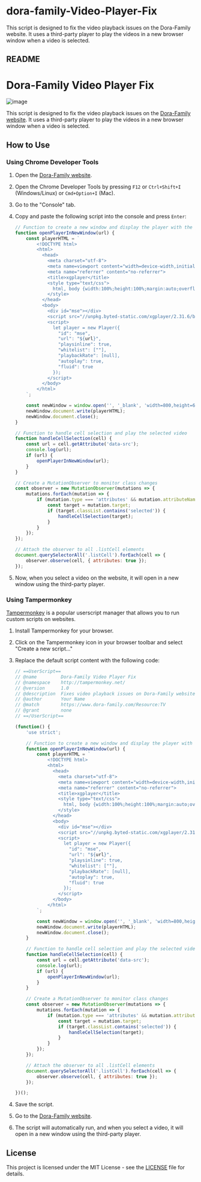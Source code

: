 # dora-family-Video-Player-Fix
This script is designed to fix the video playback issues on the Dora-Family website. It uses a third-party player to play the videos in a new browser window when a video is selected.
## README

# Dora-Family Video Player Fix
![image](https://github.com/user-attachments/assets/16e0634d-d2d8-41e3-adcd-4337f51627eb)

This script is designed to fix the video playback issues on the [Dora-Family website](https://www.dora-family.com/Resource:TV?variant=zh-sg). It uses a third-party player to play the videos in a new browser window when a video is selected.

## How to Use

### Using Chrome Developer Tools

1. Open the [Dora-Family website](https://www.dora-family.com/Resource:TV?variant=zh-sg).
2. Open the Chrome Developer Tools by pressing `F12` or `Ctrl+Shift+I` (Windows/Linux) or `Cmd+Option+I` (Mac).
3. Go to the "Console" tab.
4. Copy and paste the following script into the console and press `Enter`:

    ```javascript
    // Function to create a new window and display the player with the given URL
    function openPlayerInNewWindow(url) {
        const playerHTML = `
            <!DOCTYPE html>
            <html>
              <head>
                <meta charset="utf-8">
                <meta name=viewport content="width=device-width,initial-scale=1,maximum-scale=1,minimum-scale=1,user-scalable=no,minimal-ui">
                <meta name="referrer" content="no-referrer">
                <title>xgplayer</title>
                <style type="text/css">
                  html, body {width:100%;height:100%;margin:auto;overflow: hidden;}
                </style>
              </head>
              <body>
                <div id="mse"></div>
                <script src="//unpkg.byted-static.com/xgplayer/2.31.6/browser/index.js" charset="utf-8"></script>
                <script>
                  let player = new Player({
                    "id": "mse",
                    "url": "${url}",
                    "playsinline": true,
                    "whitelist": [""],
                    "playbackRate": [null],
                    "autoplay": true,
                    "fluid": true
                  });
                </script>
              </body>
            </html>
        `;

        const newWindow = window.open('', '_blank', 'width=800,height=600');
        newWindow.document.write(playerHTML);
        newWindow.document.close();
    }

    // Function to handle cell selection and play the selected video
    function handleCellSelection(cell) {
        const url = cell.getAttribute('data-src');
        console.log(url);
        if (url) {
            openPlayerInNewWindow(url);
        }
    }

    // Create a MutationObserver to monitor class changes
    const observer = new MutationObserver(mutations => {
        mutations.forEach(mutation => {
            if (mutation.type === 'attributes' && mutation.attributeName === 'class') {
                const target = mutation.target;
                if (target.classList.contains('selected')) {
                    handleCellSelection(target);
                }
            }
        });
    });

    // Attach the observer to all .listCell elements
    document.querySelectorAll('.listCell').forEach(cell => {
        observer.observe(cell, { attributes: true });
    });
    ```

5. Now, when you select a video on the website, it will open in a new window using the third-party player.

### Using Tampermonkey

[Tampermonkey](https://www.tampermonkey.net/) is a popular userscript manager that allows you to run custom scripts on websites.

1. Install Tampermonkey for your browser.
2. Click on the Tampermonkey icon in your browser toolbar and select "Create a new script..."
3. Replace the default script content with the following code:

    ```javascript
    // ==UserScript==
    // @name         Dora-Family Video Player Fix
    // @namespace    http://tampermonkey.net/
    // @version      1.0
    // @description  Fixes video playback issues on Dora-Family website using a third-party player.
    // @author       Your Name
    // @match        https://www.dora-family.com/Resource:TV
    // @grant        none
    // ==/UserScript==

    (function() {
        'use strict';

        // Function to create a new window and display the player with the given URL
        function openPlayerInNewWindow(url) {
            const playerHTML = `
                <!DOCTYPE html>
                <html>
                  <head>
                    <meta charset="utf-8">
                    <meta name=viewport content="width=device-width,initial-scale=1,maximum-scale=1,minimum-scale=1,user-scalable=no,minimal-ui">
                    <meta name="referrer" content="no-referrer">
                    <title>xgplayer</title>
                    <style type="text/css">
                      html, body {width:100%;height:100%;margin:auto;overflow: hidden;}
                    </style>
                  </head>
                  <body>
                    <div id="mse"></div>
                    <script src="//unpkg.byted-static.com/xgplayer/2.31.6/browser/index.js" charset="utf-8"></script>
                    <script>
                      let player = new Player({
                        "id": "mse",
                        "url": "${url}",
                        "playsinline": true,
                        "whitelist": [""],
                        "playbackRate": [null],
                        "autoplay": true,
                        "fluid": true
                      });
                    </script>
                  </body>
                </html>
            `;

            const newWindow = window.open('', '_blank', 'width=800,height=600');
            newWindow.document.write(playerHTML);
            newWindow.document.close();
        }

        // Function to handle cell selection and play the selected video
        function handleCellSelection(cell) {
            const url = cell.getAttribute('data-src');
            console.log(url);
            if (url) {
                openPlayerInNewWindow(url);
            }
        }

        // Create a MutationObserver to monitor class changes
        const observer = new MutationObserver(mutations => {
            mutations.forEach(mutation => {
                if (mutation.type === 'attributes' && mutation.attributeName === 'class') {
                    const target = mutation.target;
                    if (target.classList.contains('selected')) {
                        handleCellSelection(target);
                    }
                }
            });
        });

        // Attach the observer to all .listCell elements
        document.querySelectorAll('.listCell').forEach(cell => {
            observer.observe(cell, { attributes: true });
        });

    })();
    ```

4. Save the script.
5. Go to the [Dora-Family website](https://www.dora-family.com/Resource:TV?variant=zh-sg).
6. The script will automatically run, and when you select a video, it will open in a new window using the third-party player.

## License

This project is licensed under the MIT License - see the [LICENSE](LICENSE) file for details.

